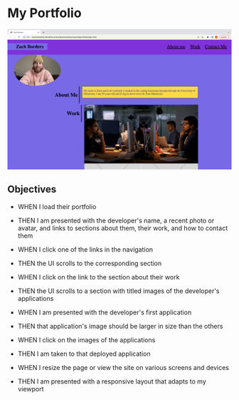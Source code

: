 # My Portfolio

![MyImage](./assets/img/SC.png)



## Objectives

- WHEN I load their portfolio

- THEN I am presented with the developer's name, a recent photo or avatar, and links to sections about them, their work, and how to contact them

- WHEN I click one of the links in the navigation

- THEN the UI scrolls to the corresponding section

- WHEN I click on the link to the section about their work

- THEN the UI scrolls to a section with titled images of the developer's applications

- WHEN I am presented with the developer's first application

- THEN that application's image should be larger in size than the others

- WHEN I click on the images of the applications

- THEN I am taken to that deployed application

- WHEN I resize the page or view the site on various screens and devices

- THEN I am presented with a responsive layout that adapts to my viewport